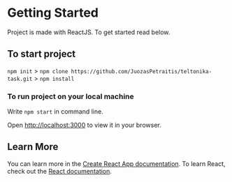 # Getting Started

Project is made with ReactJS.
To get started read below.

## To start project

`npm init` > `npm clone https://github.com/JuozasPetraitis/teltonika-task.git` > `npm install`

### To run project on your local machine

Write `npm start` in command line.

Open [http://localhost:3000](http://localhost:3000) to view it in your browser.

## Learn More

You can learn more in the [Create React App documentation](https://facebook.github.io/create-react-app/docs/getting-started).
To learn React, check out the [React documentation](https://reactjs.org/).
